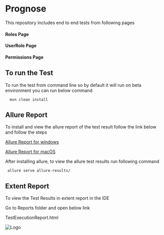 
# Prognose 
This repository includes end to end tests from following pages 

#### Roles Page
#### UserRole Page
#### Permissions Page




## To run the Test

To run the test from command line so by default it will run on beta environment you can run below command 

```command line
  mvn clean install 
```

## Allure Report

To install and view the allure report of the test result follow the link below and follow the steps

[Allure Report for windows](https://allurereport.org/docs/install-for-windows/)

[Allure Report for macOS](https://allurereport.org/docs/install-for-macos/)

After installing allure, to view the allure test results run following command 

```command line
 allure serve allure-results/
```


## Extent Report 

To view the Test Results in extent report in the IDE

Go to Reports folder and open below link 

TestExecutionReport.html



![Logo](https://cdn.prod.website-files.com/63b6b53a6414600590d96c45/653f4a018126c8bbd07c17d2_Yen-TextLogo-50prcnt.png)

